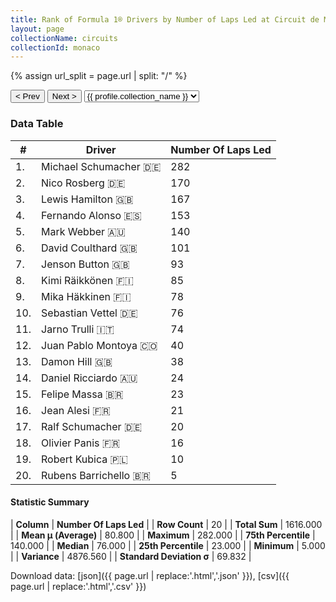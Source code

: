 ```yaml
---
title: Rank of Formula 1® Drivers by Number of Laps Led at Circuit de Monaco
layout: page
collectionName: circuits
collectionId: monaco
---
```


{% assign url_split = page.url | split: "/" %}
<div id="collection-navigation">
<button onclick="selector.options[selector.selectedIndex-1].value && (window.location = selector.options[selector.selectedIndex-1].value);">&lt; Prev</button>
<button onclick="selector.options[selector.selectedIndex+1].value && (window.location = selector.options[selector.selectedIndex+1].value);">Next &gt;</button>
<select id="selector" onchange="this.options[this.selectedIndex].value && (window.location = this.options[this.selectedIndex].value);">
  {% for collectionId in site.data[page.collectionName].refs %}
    {% if collectionId == page.collectionId %}
      {% assign selected = "selected" %}
    {% else %}
      {% assign selected = "" %}
    {% endif %}
    {% assign profile = site.data[page.collectionName][collectionId].profile %}
    <option value="/f1/{{ page.collectionName }}/{{ collectionId }}/{{ url_split[4] }}" {{ selected }}>{{ profile.collection_name }}</option>
  {% endfor %}
</select>
</div>

<canvas id="chart" width="400" height="180"></canvas>
<script>
var data = {
    "datasets": [
        {
            "backgroundColor": [
                "#9C8E8D",
                "#9C8E8D",
                "#9C8E8D",
                "#9C8E8D",
                "#9C8E8D",
                "#9C8E8D",
                "#9C8E8D",
                "#9C8E8D",
                "#9C8E8D",
                "#9C8E8D",
                "#9C8E8D",
                "#9C8E8D",
                "#9C8E8D",
                "#9C8E8D",
                "#9C8E8D",
                "#9C8E8D",
                "#9C8E8D",
                "#9C8E8D",
                "#9C8E8D",
                "#9C8E8D"
            ],
            "borderColor": [
                "#1D181E",
                "#1D181E",
                "#1D181E",
                "#1D181E",
                "#1D181E",
                "#1D181E",
                "#1D181E",
                "#1D181E",
                "#1D181E",
                "#1D181E",
                "#1D181E",
                "#1D181E",
                "#1D181E",
                "#1D181E",
                "#1D181E",
                "#1D181E",
                "#1D181E",
                "#1D181E",
                "#1D181E",
                "#1D181E"
            ],
            "borderWidth": 1,
            "data": [
                282.0,
                170.0,
                167.0,
                153.0,
                140.0,
                101.0,
                93.0,
                85.0,
                78.0,
                76.0,
                74.0,
                40.0,
                38.0,
                24.0,
                23.0,
                21.0,
                20.0,
                16.0,
                10.0,
                5.0
            ],
            "label": "Number Of Laps Led"
        }
    ],
    "labels": [
        "Michael Schumacher",
        "Nico Rosberg",
        "Lewis Hamilton",
        "Fernando Alonso",
        "Mark Webber",
        "David Coulthard",
        "Jenson Button",
        "Kimi Räikkönen",
        "Mika Häkkinen",
        "Sebastian Vettel",
        "Jarno Trulli",
        "Juan Pablo Montoya",
        "Damon Hill",
        "Daniel Ricciardo",
        "Felipe Massa",
        "Jean Alesi",
        "Ralf Schumacher",
        "Olivier Panis",
        "Robert Kubica",
        "Rubens Barrichello"
    ]
};
var options = {
  legend: {
    display: false
  },
  scales: {
    xAxes: [{
      ticks: {
        beginAtZero: true,
        maxRotation: 180,
        display: window.innerWidth > 800
      }
    }],
    yAxes: [{
      ticks: {
        beginAtZero: true
      }
    }]
  },
  onResize: function(chart, size) {
    chart.options.scales.xAxes[0].ticks.display = size.width > 800;
  }
};
var chart = new Chart("chart", {
    data: data,
    type: 'bar',
    options: options
});
</script>



### Data Table

| # | Driver | Number Of Laps Led |
|--|--|--|
| 1. | Michael Schumacher 🇩🇪 | 282 |
| 2. | Nico Rosberg 🇩🇪 | 170 |
| 3. | Lewis Hamilton 🇬🇧 | 167 |
| 4. | Fernando Alonso 🇪🇸 | 153 |
| 5. | Mark Webber 🇦🇺 | 140 |
| 6. | David Coulthard 🇬🇧 | 101 |
| 7. | Jenson Button 🇬🇧 | 93 |
| 8. | Kimi Räikkönen 🇫🇮 | 85 |
| 9. | Mika Häkkinen 🇫🇮 | 78 |
| 10. | Sebastian Vettel 🇩🇪 | 76 |
| 11. | Jarno Trulli 🇮🇹 | 74 |
| 12. | Juan Pablo Montoya 🇨🇴 | 40 |
| 13. | Damon Hill 🇬🇧 | 38 |
| 14. | Daniel Ricciardo 🇦🇺 | 24 |
| 15. | Felipe Massa 🇧🇷 | 23 |
| 16. | Jean Alesi 🇫🇷 | 21 |
| 17. | Ralf Schumacher 🇩🇪 | 20 |
| 18. | Olivier Panis 🇫🇷 | 16 |
| 19. | Robert Kubica 🇵🇱 | 10 |
| 20. | Rubens Barrichello 🇧🇷 | 5 |

#### Statistic Summary

| **Column** | **Number Of Laps Led** |
| **Row Count** | 20 |
| **Total Sum** | 1616.000 |
| **Mean μ (Average)** | 80.800 |
| **Maximum** | 282.000 |
| **75th Percentile** | 140.000 |
| **Median** | 76.000 |
| **25th Percentile** | 23.000 |
| **Minimum** | 5.000 |
| **Variance** | 4876.560 |
| **Standard Deviation σ** | 69.832 |

Download data: [json]({{ page.url | replace:'.html','.json' }}), [csv]({{ page.url | replace:'.html','.csv' }})
